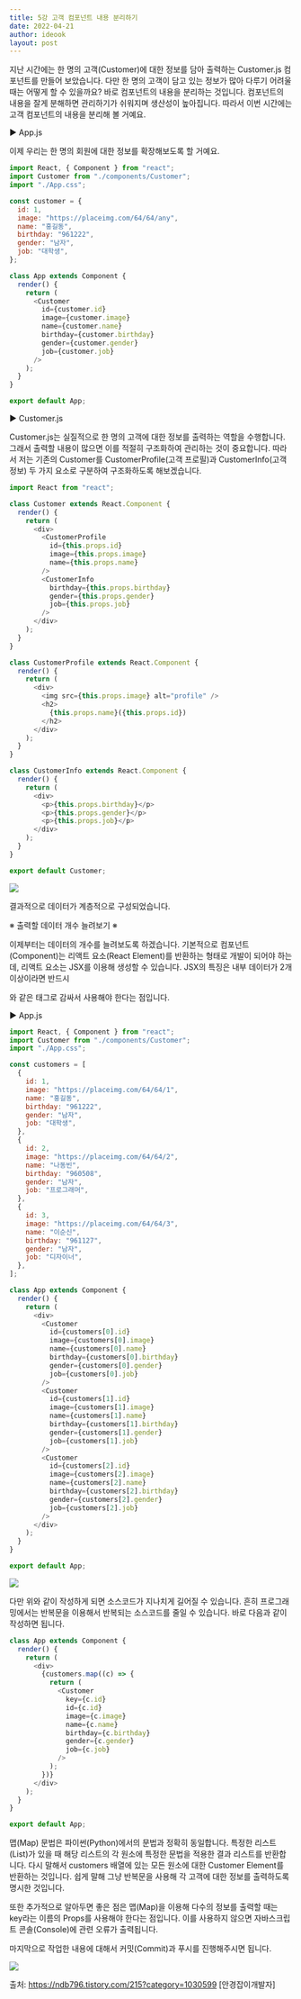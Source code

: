 ```yaml
---
title: 5강 고객 컴포넌트 내용 분리하기
date: 2022-04-21
author: ideook
layout: post
---
```


지난 시간에는 한 명의 고객(Customer)에 대한 정보를 담아 출력하는 Customer.js 컴포넌트를 만들어 보았습니다. 다만 한 명의 고객이 담고 있는 정보가 많아 다루기 어려울 때는 어떻게 할 수 있을까요? 바로 컴포넌트의 내용을 분리하는 것입니다. 컴포넌트의 내용을 잘게 분해하면 관리하기가 쉬워지며 생산성이 높아집니다. 따라서 이번 시간에는 고객 컴포넌트의 내용을 분리해 볼 거예요.

▶ App.js

이제 우리는 한 명의 회원에 대한 정보를 확장해보도록 할 거예요.

```js
import React, { Component } from "react";
import Customer from "./components/Customer";
import "./App.css";

const customer = {
  id: 1,
  image: "https://placeimg.com/64/64/any",
  name: "홍길동",
  birthday: "961222",
  gender: "남자",
  job: "대학생",
};

class App extends Component {
  render() {
    return (
      <Customer
        id={customer.id}
        image={customer.image}
        name={customer.name}
        birthday={customer.birthday}
        gender={customer.gender}
        job={customer.job}
      />
    );
  }
}

export default App;
```

▶ Customer.js

Customer.js는 실질적으로 한 명의 고객에 대한 정보를 출력하는 역할을 수행합니다. 그래서 출력할 내용이 많으면 이를 적절히 구조화하여 관리하는 것이 중요합니다. 따라서 저는 기존의 Customer를 CustomerProfile(고객 프로필)과 CustomerInfo(고객 정보) 두 가지 요소로 구분하여 구조화하도록 해보겠습니다.

```js
import React from "react";

class Customer extends React.Component {
  render() {
    return (
      <div>
        <CustomerProfile
          id={this.props.id}
          image={this.props.image}
          name={this.props.name}
        />
        <CustomerInfo
          birthday={this.props.birthday}
          gender={this.props.gender}
          job={this.props.job}
        />
      </div>
    );
  }
}

class CustomerProfile extends React.Component {
  render() {
    return (
      <div>
        <img src={this.props.image} alt="profile" />
        <h2>
          {this.props.name}({this.props.id})
        </h2>
      </div>
    );
  }
}

class CustomerInfo extends React.Component {
  render() {
    return (
      <div>
        <p>{this.props.birthday}</p>
        <p>{this.props.gender}</p>
        <p>{this.props.job}</p>
      </div>
    );
  }
}

export default Customer;
```

![](images/2022-04-21-11-27-37.png)

결과적으로 데이터가 계층적으로 구성되었습니다.

※ 출력할 데이터 개수 늘려보기 ※

이제부터는 데이터의 개수를 늘려보도록 하겠습니다. 기본적으로 컴포넌트(Component)는 리액트 요소(React Element)를 반환하는 형태로 개발이 되어야 하는데, 리액트 요소는 JSX를 이용해 생성할 수 있습니다. JSX의 특징은 내부 데이터가 2개 이상이라면 반드시 <div>와 같은 태그로 감싸서 사용해야 한다는 점입니다.

▶ App.js

```js
import React, { Component } from "react";
import Customer from "./components/Customer";
import "./App.css";

const customers = [
  {
    id: 1,
    image: "https://placeimg.com/64/64/1",
    name: "홍길동",
    birthday: "961222",
    gender: "남자",
    job: "대학생",
  },
  {
    id: 2,
    image: "https://placeimg.com/64/64/2",
    name: "나동빈",
    birthday: "960508",
    gender: "남자",
    job: "프로그래머",
  },
  {
    id: 3,
    image: "https://placeimg.com/64/64/3",
    name: "이순신",
    birthday: "961127",
    gender: "남자",
    job: "디자이너",
  },
];

class App extends Component {
  render() {
    return (
      <div>
        <Customer
          id={customers[0].id}
          image={customers[0].image}
          name={customers[0].name}
          birthday={customers[0].birthday}
          gender={customers[0].gender}
          job={customers[0].job}
        />
        <Customer
          id={customers[1].id}
          image={customers[1].image}
          name={customers[1].name}
          birthday={customers[1].birthday}
          gender={customers[1].gender}
          job={customers[1].job}
        />
        <Customer
          id={customers[2].id}
          image={customers[2].image}
          name={customers[2].name}
          birthday={customers[2].birthday}
          gender={customers[2].gender}
          job={customers[2].job}
        />
      </div>
    );
  }
}

export default App;
```

![](images/2022-04-21-11-28-01.png)

다만 위와 같이 작성하게 되면 소스코드가 지나치게 길어질 수 있습니다. 흔히 프로그래밍에서는 반복문을 이용해서 반복되는 소스코드를 줄일 수 있습니다. 바로 다음과 같이 작성하면 됩니다.

```js
class App extends Component {
  render() {
    return (
      <div>
        {customers.map((c) => {
          return (
            <Customer
              key={c.id}
              id={c.id}
              image={c.image}
              name={c.name}
              birthday={c.birthday}
              gender={c.gender}
              job={c.job}
            />
          );
        })}
      </div>
    );
  }
}

export default App;
```

맵(Map) 문법은 파이썬(Python)에서의 문법과 정확히 동일합니다. 특정한 리스트(List)가 있을 때 해당 리스트의 각 원소에 특정한 문법을 적용한 결과 리스트를 반환합니다. 다시 말해서 customers 배열에 있는 모든 원소에 대한 Customer Element를 반환하는 것입니다. 쉽게 말해 그냥 반복문을 사용해 각 고객에 대한 정보를 출력하도록 명시한 것입니다.

또한 추가적으로 알아두면 좋은 점은 맵(Map)을 이용해 다수의 정보를 출력할 때는 key라는 이름의 Props를 사용해야 한다는 점입니다. 이를 사용하지 않으면 자바스크립트 콘솔(Console)에 관련 오류가 출력됩니다.

마지막으로 작업한 내용에 대해서 커밋(Commit)과 푸시를 진행해주시면 됩니다.

![](images/2022-04-21-11-28-12.png)

출처: https://ndb796.tistory.com/215?category=1030599 [안경잡이개발자]
